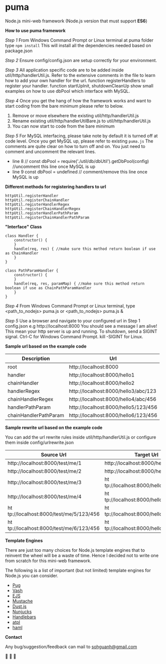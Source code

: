 # puma
Node.js mini-web framework (Node.js version that must support **ES6**)

**How to use puma framework**

*Step 1*
From Windows Command Prompt or Linux terminal at puma folder type ```npm install```
This will install all the dependencies needed based on package.json

*Step 2*
Ensure config/config.json are setup correctly for your environment.

*Step 3*
All application specific code are to be added inside util/http/handlerUtil.js. Refer to the extensive comments in the file to learn how to add your own handler for the url. function registerHandlers to register your handler. function startUpInit, shutdownCleanUp show small examples on how to use dbPool which interface with MySQL.

*Step 4*
Once you get the hang of how the framework works and want to start coding from the bare minimum please refer to below.
1. Remove or move elsewhere the existing util/http/handlerUtil.js
2. Rename existing util/http/handlerUtilBare.js to util/http/handlerUtil.js
3. You can now start to code from the bare minimum

*Step 5*
For MySQL interfacing, please take note by default it is turned off at code level. Once you get MySQL up, please refer to existing ```puma.js``` The comments are quite clear on how to turn off and on. You just need to comment and uncomment the relevant lines.
- line 8        // const dbPool = require('./util/db/dbUtil').getDbPool(config) //uncomment this line once MySQL is up
- line 9        const dbPool = undefined // comment/remove this line once MySQL is up


**Different methods for registering handlers to url**
```
httpUtil.registerHandler
httpUtil.registerChainHandler
httpUtil.registerHandlerRegex
httpUtil.registerChainHandlerRegex
httpUtil.registerHandlerPathParam
httpUtil.registerChainHandlerPathParam
```

**"Interface" Class**
```
class Handler {
    constructor() {
    }    
    handle(req, res) { //make sure this method return boolean if use as ChainHandler
    }
}

class PathParamHandler {
    constructor() {
    }    
    handle(req, res, paramMap) { //make sure this method return boolean if use as ChainPathParamHandler
    }
}
```

*Step 4*
From Windows Command Prompt or Linux terminal, type <path_to_nodejs> puma.js or <path_to_nodejs> puma.js &

*Step 5*
Use a browser and navigate to your configured url in Step 1 config.json e.g ht&#8203;tp://localhost:8000
You should see a message I am alive! This mean your http server is up and running.
To shutdown, send a SIGINT signal. Ctrl-C for Windows Command Prompt. kill -SIGINT <pid> for Linux.
  
**Sample url based on the example code**

| Description | Url |
| --- | --- |
| root | ht&#8203;tp://localhost:8000 |
| handler | ht&#8203;tp://localhost:8000/hello1 |
| chainHandler | ht&#8203;tp://localhost:8000/hello2 |
| handlerRegex | ht&#8203;tp://localhost:8000/hello3/abc/123 |
| chainHandlerRegex | ht&#8203;tp://localhost:8000/hello4/abc/456  |
| handlerPathParam | ht&#8203;tp://localhost:8000/hello5/123/456 | 
| chainHandlerPathParam | ht&#8203;tp://localhost:8000/hello6/123/456 | 

**Sample rewrite url based on the example code**

You can add the url rewrite rules inside util/http/handlerUtil.js or configure them inside config/urlrewrite.json

| Source Url | Target Url |
| --- | --- |
| ht&#8203;tp://localhost:8000/test/me/1 | ht&#8203;tp://localhost:8000/hello1 |
| ht&#8203;tp://localhost:8000/test/me/2 | ht&#8203;tp://localhost:8000/hello2 |
| ht&#8203;tp://localhost:8000/test/me/3 | ht&#8203;tp://localhost:8000/hello3/abc/123 |
| ht&#8203;tp://localhost:8000/test/me/4 | ht&#8203;tp://localhost:8000/hello4/abc/456  |
| ht&#8203;tp://localhost:8000/test/me/5/123/456 | ht&#8203;tp://localhost:8000/hello5/123/456 | 
| ht&#8203;tp://localhost:8000/test/me/6/123/456 | ht&#8203;tp://localhost:8000/hello6/123/456 |

**Template Engines**

There are just too many choices for Node.js template engines that to reinvent the wheel will be a waste of time. Hence I decided not to write one from scratch for this mini-web framework.

The following is a list of important (but not limited) template engines for Node.js you can consider.

- [Pug](https://github.com/pugjs/pug)
- [Vash](https://github.com/kirbysayshi/vash)  
- [EJS](https://github.com/tj/ejs)
- [Mustache](https://github.com/janl/mustache.js)
- [Dust.js](https://github.com/linkedin/dustjs)
- [Nunjucks](https://github.com/mozilla/nunjucks)
- [Handlebars](https://github.com/wycats/handlebars.js)
- [atpl](https://github.com/soywiz/atpl.js)
- [haml](https://github.com/tj/haml.js)

**Contact**

Any bug/suggestion/feedback can mail to sohguanh@gmail.com

:leopard: :leopard: :leopard:
